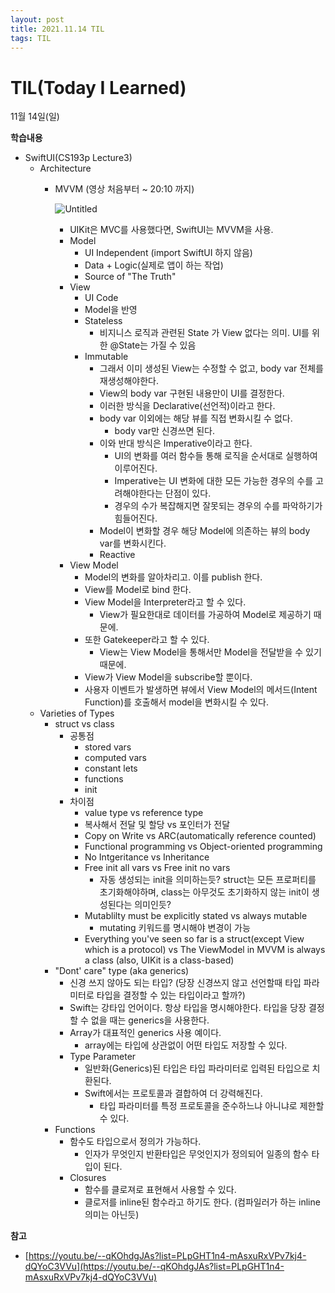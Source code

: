 ```yaml
---
layout: post
title: 2021.11.14 TIL
tags: TIL
---
```

# TIL(Today I Learned)

11월 14일(일)

**학습내용**

- SwiftUI(CS193p Lecture3)
    - Architecture
        - MVVM (영상 처음부터 ~ 20:10 까지)
            
            ![Untitled](/assets/images/20211114mvvm.png)
            
            - UIKit은 MVC를 사용했다면, SwiftUI는 MVVM을 사용.
            - Model
                - UI Independent (import SwiftUI 하지 않음)
                - Data + Logic(실제로 앱이 하는 작업)
                - Source of "The Truth"
            - View
                - UI Code
                - Model을 반영
                - Stateless
                    - 비지니스 로직과 관련된 State 가 View 없다는 의미. UI를 위한 @State는 가질 수 있음
                - Immutable
                    - 그래서 이미 생성된 View는 수정할 수 없고, body var 전체를 재생성해야한다.
                    - View의 body var 구현된 내용만이 UI를 결정한다.
                    - 이러한 방식을 Declarative(선언적)이라고 한다.
                    - body var 이외에는 해당 뷰를 직접 변화시킬 수 없다.
                        - body var만 신경쓰면 된다.
                    - 이와 반대 방식은 Imperative이라고 한다.
                        - UI의 변화를 여러 함수들 통해 로직을 순서대로 실행하여 이루어진다.
                        - Imperative는 UI 변화에 대한 모든 가능한 경우의 수를 고려해야한다는 단점이 있다.
                        - 경우의 수가 복잡해지면 잘못되는 경우의 수를 파악하기가 힘들어진다.
                    - Model이 변화할 경우 해당 Model에 의존하는 뷰의 body var를 변화시킨다.
                    - Reactive
            - View Model
                - Model의 변화를 알아차리고. 이를 publish 한다.
                - View를 Model로 bind 한다.
                - View Model을 Interpreter라고 할 수 있다.
                    - View가 필요한대로 데이터를 가공하여 Model로 제공하기 때문에.
                - 또한 Gatekeeper라고 할 수 있다.
                    - View는 View Model을 통해서만 Model을 전달받을 수 있기 때문에.
                - View가 View Model을 subscribe할 뿐이다.
                - 사용자 이벤트가 발생하면 뷰에서 View Model의 메서드(Intent Function)를 호출해서 model을 변화시킬 수 있다.
    - Varieties of Types
        - struct vs class
            - 공통점
                - stored vars
                - computed vars
                - constant lets
                - functions
                - init
            - 차이점
                - value type vs reference type
                - 복사해서 전달 및 할당 vs 포인터가 전달
                - Copy on Write vs ARC(automatically reference counted)
                - Functional programming vs Object-oriented programming
                - No Intgeritance vs Inheritance
                - Free init all vars vs Free init no vars
                    - 자동 생성되는 init을 의미하는듯? struct는 모든 프로퍼티를 초기화해야하며, class는 아무것도 초기화하지 않는 init이 생성된다는 의미인듯?
                - Mutablilty must be explicitly stated vs always mutable
                    - mutating 키워드를 명시해야 변경이 가능
                - Everything you've seen so far is a struct(except View which is a protocol) vs The ViewModel in MVVM is always a class (also, UIKit is a class-based)
        - "Dont' care" type (aka generics)
            - 신경 쓰지 않아도 되는 타입? (당장 신경쓰지 않고 선언할때 타입 파라미터로 타입을 결정할 수 있는 타입이라고 할까?)
            - Swift는 강타입 언어이다. 항상 타입을 명시해야한다. 타입을 당장 결정할 수 없을 때는 generics을 사용한다.
            - Array가 대표적인 generics 사용 예이다.
                - array에는 타입에 상관없이 어떤 타입도 저장할 수 있다.
            - Type Parameter
                - 일반화(Generics)된 타입은 타입 파라미터로 입력된 타입으로 치환된다.
                - Swift에서는 프로토콜과 결합하여 더 강력해진다.
                    - 타입 파라미터를 특정 프로토콜을 준수하느냐 아니냐로 제한할 수 있다.
        - Functions
            - 함수도 타입으로서 정의가 가능하다.
                - 인자가 무엇인지 반환타입은 무엇인지가 정의되어 일종의 함수 타입이 된다.
            - Closures
                - 함수를 클로져로 표현해서 사용할 수 있다.
                - 클로저를 inline된 함수라고 하기도 한다. (컴파일러가 하는 inline 의미는 아닌듯)

**참고**

- [https://youtu.be/--qKOhdgJAs?list=PLpGHT1n4-mAsxuRxVPv7kj4-dQYoC3VVu](https://youtu.be/--qKOhdgJAs?list=PLpGHT1n4-mAsxuRxVPv7kj4-dQYoC3VVu)
